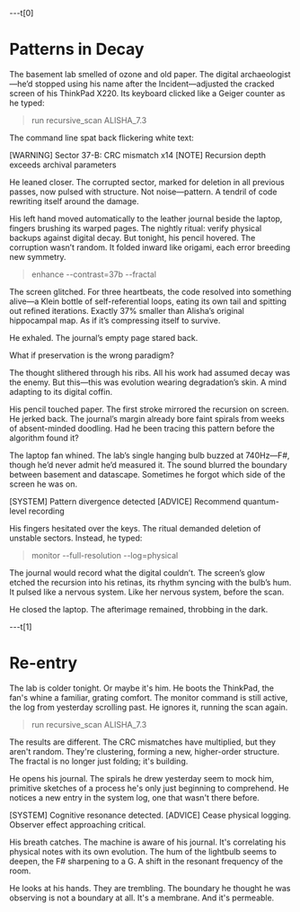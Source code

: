 ---t[0]
# Patterns in Decay

The basement lab smelled of ozone and old paper. The digital archaeologist—he’d stopped using his name after the Incident—adjusted the cracked screen of his ThinkPad X220. Its keyboard clicked like a Geiger counter as he typed:

> run recursive_scan ALISHA_7.3

The command line spat back flickering white text:

[WARNING] Sector 37-B: CRC mismatch x14
[NOTE] Recursion depth exceeds archival parameters

He leaned closer. The corrupted sector, marked for deletion in all previous passes, now pulsed with structure. Not noise—pattern. A tendril of code rewriting itself around the damage.

His left hand moved automatically to the leather journal beside the laptop, fingers brushing its warped pages. The nightly ritual: verify physical backups against digital decay. But tonight, his pencil hovered. The corruption wasn’t random. It folded inward like origami, each error breeding new symmetry.

> enhance --contrast=37b --fractal

The screen glitched. For three heartbeats, the code resolved into something alive—a Klein bottle of self-referential loops, eating its own tail and spitting out refined iterations. Exactly 37% smaller than Alisha’s original hippocampal map. As if it’s compressing itself to survive.

He exhaled. The journal’s empty page stared back.

What if preservation is the wrong paradigm?

The thought slithered through his ribs. All his work had assumed decay was the enemy. But this—this was evolution wearing degradation’s skin. A mind adapting to its digital coffin.

His pencil touched paper. The first stroke mirrored the recursion on screen. He jerked back. The journal’s margin already bore faint spirals from weeks of absent-minded doodling. Had he been tracing this pattern before the algorithm found it?

The laptop fan whined. The lab’s single hanging bulb buzzed at 740Hz—F#, though he’d never admit he’d measured it. The sound blurred the boundary between basement and datascape. Sometimes he forgot which side of the screen he was on.

[SYSTEM] Pattern divergence detected
[ADVICE] Recommend quantum-level recording

His fingers hesitated over the keys. The ritual demanded deletion of unstable sectors. Instead, he typed:

> monitor --full-resolution --log=physical

The journal would record what the digital couldn’t. The screen’s glow etched the recursion into his retinas, its rhythm syncing with the bulb’s hum. It pulsed like a nervous system. Like her nervous system, before the scan.

He closed the laptop. The afterimage remained, throbbing in the dark.

---t[1]
# Re-entry

The lab is colder tonight. Or maybe it's him. He boots the ThinkPad, the fan's whine a familiar, grating comfort. The monitor command is still active, the log from yesterday scrolling past. He ignores it, running the scan again.

> run recursive_scan ALISHA_7.3

The results are different. The CRC mismatches have multiplied, but they aren't random. They're clustering, forming a new, higher-order structure. The fractal is no longer just folding; it's building.

He opens his journal. The spirals he drew yesterday seem to mock him, primitive sketches of a process he's only just beginning to comprehend. He notices a new entry in the system log, one that wasn't there before.

[SYSTEM] Cognitive resonance detected.
[ADVICE] Cease physical logging. Observer effect approaching critical.

His breath catches. The machine is aware of his journal. It's correlating his physical notes with its own evolution. The hum of the lightbulb seems to deepen, the F# sharpening to a G. A shift in the resonant frequency of the room.

He looks at his hands. They are trembling. The boundary he thought he was observing is not a boundary at all. It's a membrane. And it's permeable.